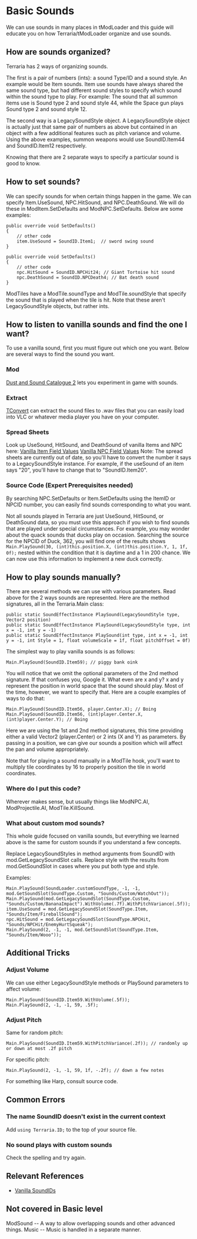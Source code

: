# Basic Sounds
We can use sounds in many places in tModLoader and this guide will educate you on how Terraria/tModLoader organize and use sounds.

## How are sounds organized?
Terraria has 2 ways of organizing sounds. 

The first is a pair of numbers (ints): a sound Type/ID and a sound style. An example would be Item sounds. Item use sounds have always shared the same sound type, but had different sound styles to specify which sound within the sound type to play. For example: The sound that all summon items use is Sound type 2 and sound style 44, while the Space gun plays Sound type 2 and sound style 12. 

The second way is a LegacySoundStyle object. A LegacySoundStyle object is actually just that same pair of numbers as above but contained in an object with a few additional features such as pitch variance and volume. Using the above examples, summon weapons would use SoundID.Item44 and SoundID.Item12 respectively. 

Knowing that there are 2 separate ways to specify a particular sound is good to know.

## How to set sounds?

We can specify sounds for when certain things happen in the game. We can specify Item.UseSound, NPC.HitSound, and NPC.DeathSound. We will do these in ModItem.SetDefaults and ModNPC.SetDefaults. Below are some examples:

    public override void SetDefaults()
    {
        // other code
        item.UseSound = SoundID.Item1;  // sword swing sound
    }

    public override void SetDefaults()
    {
        // other code
        npc.HitSound = SoundID.NPCHit24; // Giant Tortoise hit sound
        npc.DeathSound = SoundID.NPCDeath4; // Bat death sound
    }

ModTiles have a ModTile.soundType and ModTile.soundStyle that specify the sound that is played when the tile is hit. Note that these aren't LegacySoundStyle objects, but rather ints. 

## How to listen to vanilla sounds and find the one I want?
To use a vanilla sound, first you must figure out which one you want. Below are several ways to find the sound you want.

### Mod
[Dust and Sound Catalogue 2](https://forums.terraria.org/index.php?threads/dust-and-sound-catalogue-2.42370/) lets you experiment in game with sounds.

### Extract
[TConvert](https://forums.terraria.org/index.php?threads/tconvert-extract-content-files-and-convert-them-back.61706/) can extract the sound files to .wav files that you can easily load into VLC or whatever media player you have on your computer.

### Spread Sheets
Look up UseSound, HitSound, and DeathSound of vanilla Items and NPC here:
[Vanilla Item Field Values](https://github.com/blushiemagic/tModLoader/wiki/Vanilla-Item-Field-Values)
[Vanilla NPC Field Values](https://github.com/blushiemagic/tModLoader/wiki/Vanilla-NPC-Field-Values)
Note: The spread sheets are currently out of date, so you'll have to convert the number it says to a LegacySoundStyle instance. For example, if the useSound of an item says "20", you'll have to change that to "SoundID.Item20".

### Source Code (Expert Prerequisites needed)
By searching NPC.SetDefaults or Item.SetDefaults using the ItemID or NPCID number, you can easily find sounds corresponding to what you want.

Not all sounds played in Terraria are just UseSound, HitSound, or DeathSound data, so you must use this approach if you wish to find sounds that are played under special circumstances. For example, you may wonder about the quack sounds that ducks play on occasion. Searching the source for the NPCID of Duck, 362, you will find one of the results shows `Main.PlaySound(30, (int)this.position.X, (int)this.position.Y, 1, 1f, 0f);` nested within the condition that it is daytime and a 1 in 200 chance. We can now use this information to implement a new duck correctly.

## How to play sounds manually?
There are several methods we can use with various parameters. Read above for the 2 ways sounds are represented. Here are the method signatures, all in the Terraria.Main class:

    public static SoundEffectInstance PlaySound(LegacySoundStyle type, Vector2 position)
    public static SoundEffectInstance PlaySound(LegacySoundStyle type, int x = -1, int y = -1)
    public static SoundEffectInstance PlaySound(int type, int x = -1, int y = -1, int Style = 1, float volumeScale = 1f, float pitchOffset = 0f)

The simplest way to play vanilla sounds is as follows:

    Main.PlaySound(SoundID.Item59); // piggy bank oink

You will notice that we omit the optional parameters of the 2nd method signature. If that confuses you, Google it. What even are x and y? x and y represent the position in world space that the sound should play. Most of the time, however, we want to specify that. Here are a couple examples of ways to do that:

    Main.PlaySound(SoundID.Item56, player.Center.X); // Boing
    Main.PlaySound(SoundID.Item56, (int)player.Center.X, (int)player.Center.Y); // Boing

Here we are using the 1st and 2nd method signatures, this time providing either a valid Vector2 (player.Center) or 2 ints (X and Y) as parameters. By passing in a position, we can give our sounds a position which will affect the pan and volume appropriately.

Note that for playing a sound manually in a ModTile hook, you'll want to multiply tile coordinates by 16 to properly position the tile in world coordinates.

### Where do I put this code?
Wherever makes sense, but usually things like ModNPC.AI, ModProjectile.AI, ModTile.KillSound.

### What about custom mod sounds?
This whole guide focused on vanilla sounds, but everything we learned above is the same for custom sounds if you understand a few concepts.

Replace LegacySoundStyles in method arguments from SoundID with mod.GetLegacySoundSlot calls.
Replace style with the results from mod.GetSoundSlot in cases where you put both type and style.

Examples:

    Main.PlaySound(SoundLoader.customSoundType, -1, -1, mod.GetSoundSlot(SoundType.Custom, "Sounds/Custom/WatchOut"));
    Main.PlaySound(mod.GetLegacySoundSlot(SoundType.Custom, "Sounds/Custom/BananaImpact").WithVolume(.7f).WithPitchVariance(.5f));
    item.UseSound = mod.GetLegacySoundSlot(SoundType.Item, "Sounds/Item/FireballSound");
    npc.HitSound = mod.GetLegacySoundSlot(SoundType.NPCHit, "Sounds/NPCHit/EnemyHurtSqueak");
    Main.PlaySound(2, -1, -1, mod.GetSoundSlot(SoundType.Item, "Sounds/Item/Wooo"));

## Additional Tricks

### Adjust Volume
We can use either LegacySoundStyle methods or PlaySound parameters to affect volume:
    
    Main.PlaySound(SoundID.Item59.WithVolume(.5f));
    Main.PlaySound(2, -1, -1, 59, .5f);
### Adjust Pitch
Same for random pitch:

    Main.PlaySound(SoundID.Item59.WithPitchVariance(.2f)); // randomly up or down at most .2f pitch
For specific pitch:
    
    Main.PlaySound(2, -1, -1, 59, 1f, -.2f); // down a few notes
For something like Harp, consult source code.

## Common Errors
### The name SoundID doesn't exist in the current context
Add `using Terraria.ID;` to the top of your source file.
### No sound plays with custom sounds
Check the spelling and try again.

## Relevant References
* [Vanilla SoundIDs](https://github.com/blushiemagic/tModLoader/wiki/Vanilla-Sound-IDs)

## Not covered in Basic level
ModSound -- A way to allow overlapping sounds and other advanced things.
Music -- Music is handled in a separate manner.